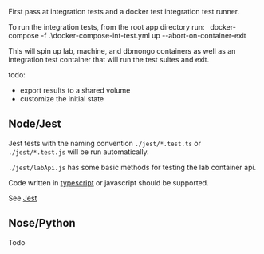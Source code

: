 First pass at integration tests and a docker test integration test runner.

To run the integration tests, from the root app directory run:
`
`docker-compose -f .\docker-compose-int-test.yml up --abort-on-container-exit`
`

This will spin up lab, machine, and dbmongo containers as well as an integration test container that will run the test suites and exit.

todo:
 
- export results to a shared volume
- customize the initial state

## Node/Jest ##
Jest tests with the naming convention `./jest/*.test.ts` or `./jest/*.test.js` will be run automatically. 

`./jest/labApi.js` has some basic methods for testing the lab container api.

Code written in [typescript](http://www.typescriptlang.org/ "typescript") or javascript should be supported.

See [Jest](https://facebook.github.io/jest/docs/en/getting-started.htm "Jest documentation")


## Nose/Python ##
Todo
